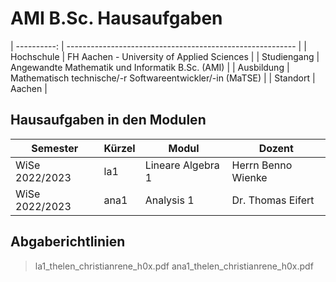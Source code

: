 # AMI B.Sc. Hausaufgaben

| ----------: | --------------------------------------------------------- |
|  Hochschule | FH Aachen - University of Applied Sciences                |
| Studiengang | Angewandte Mathematik und Informatik B.Sc. (AMI)          |
|  Ausbildung | Mathematisch technische/-r Softwareentwickler/-in (MaTSE) |
|    Standort | Aachen                                                    |


## Hausaufgaben in den Modulen

| Semester       | Kürzel | Modul             | Dozent             |
| -------------- | ------ | ----------------- | ------------------ |
| WiSe 2022/2023 | la1    | Lineare Algebra 1 | Herrn Benno Wienke |
| WiSe 2022/2023 | ana1   | Analysis 1        | Dr. Thomas Eifert  |

## Abgaberichtlinien

> la1_thelen_christianrene_h0x.pdf
> ana1_thelen_christianrene_h0x.pdf